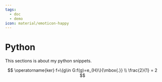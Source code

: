 ```yaml
---
tags:
  - doc
  - demo
icon: material/emoticon-happy
---
```


# Python

This sections is about my python snippets.

$$
\operatorname{ker} f=\{g\in G:f(g)=e_{H}\}{\mbox{.}} \\
\frac{2}{1}  = 2
$$
